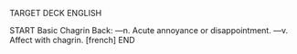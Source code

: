 TARGET DECK
ENGLISH

START
Basic
Chagrin
Back: —n. Acute annoyance or disappointment. —v. Affect with chagrin. [french]
END
